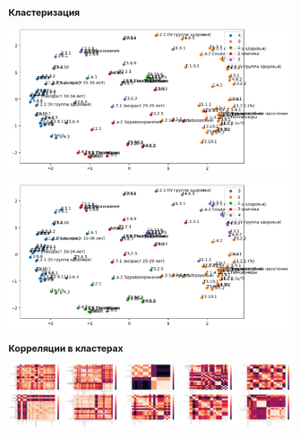 ### Кластеризация

![agglomerative](./agglomeratve_clustering_PCA_plot.png)

![kmeans](./kmeans_clustering_PCA_plot.png)

### Корреляции в кластерах

![correlation_matrices](./clusters_correlation_matrices.png)